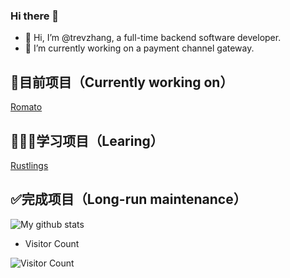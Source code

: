 ### Hi there 👋
- 👋 Hi, I’m @trevzhang, a full-time backend software developer.
- 🌱 I’m currently working on a payment channel gateway.

##  📝目前项目（Currently working on）
[Romato](https://github.com/trevzhang/Romato)

##  🧑🏻‍💻学习项目（Learing）
[Rustlings](https://github.com/rust-lang/rustlings)

##  ✅完成项目（Long-run maintenance）


<img src="https://github-readme-stats.vercel.app/api?username=trevzhang&show_icons=true&theme=dracula&include_all_commits=true&count_private=true&layout=compact" alt="My github stats"/>

- Visitor Count

![Visitor Count](https://profile-counter.glitch.me/trevzhang/count.svg)
